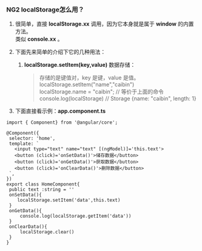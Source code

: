 ### NG2 localStorage怎么用？

1. 很简单，直接 **localStorage.xx** 调用，因为它本身就是属于 **window** 的内置方法。   
 类似 **console.xx** 。

2. 下面先来简单的介绍下它的几种用法：  

    1.  **localStorage.setItem(key,value)** 数据存储：
        >   存储的是键值对，key 是键，value 是值。   
        >   localStorage.setItem("name","caibin")    
        >   localStorage.name = "caibin";   // 等价于上面的命令   
        >   console.log(localStorage)       // Storage {name: "caibin", length: 1}


3. 下面直接看示例：**app.component.ts**

 ```
import { Component} from '@angular/core';

@Component({
  selector: 'home',
  template: `
    <input type="text" name="text" [(ngModel)]='this.text'>
    <button (click)='onSetData()'>储存数据</button>
    <button (click)='onGetData()'>获取数据</button>
    <button (click)='onClearData()'>删除数据</button>
  `,
})
export class HomeComponent{
  public text :string = ''
  onSetData(){
     localStorage.setItem('data',this.text)
  }
  onGetData(){
      console.log(localStorage.getItem('data'))
  }
  onClearData(){
      localStorage.clear()
  }
}

 ```







